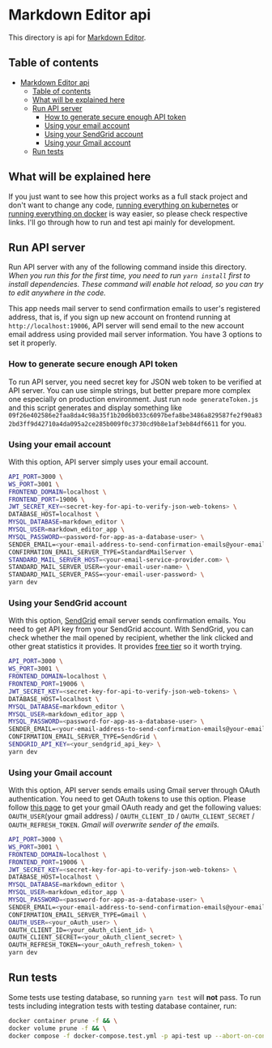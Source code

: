 # Markdown Editor api

This directory is api for [Markdown Editor](../README.md).

## Table of contents

- [Markdown Editor api](#markdown-editor-api)
  - [Table of contents](#table-of-contents)
  - [What will be explained here](#what-will-be-explained-here)
  - [Run API server](#run-api-server)
    - [How to generate secure enough API token](#how-to-generate-secure-enough-api-token)
    - [Using your email account](#using-your-email-account)
    - [Using your SendGrid account](#using-your-sendgrid-account)
    - [Using your Gmail account](#using-your-gmail-account)
  - [Run tests](#run-tests)

## What will be explained here

If you just want to see how this project works as a full stack project and don't want to change any code, [running everything on kubernetes](/README.md#run-everything-on-kubernetes) or [running everything on docker](/README.md#run-everything-on-docker) is way easier, so please check respective links.
I'll go through how to run and test api mainly for development.

## Run API server

Run API server with any of the following command inside this directory.
*When you run this for the first time, you need to run ``yarn install`` first to install dependencies.*
*These command will enable hot reload, so you can try to edit anywhere in the code.*

This app needs mail server to send confirmation emails to user's registered address, that is, if you sign up new account on frontend running at `http://localhost:19006`, API server will send email to the new account email address using provided mail server information. You have 3 options to set it properly.

### How to generate secure enough API token

To run API server, you need secret key for JSON web token to be verified at API server. You can use simple strings, but better prepare more complex one especially on production environment.
Just run ``node generateToken.js`` and this script generates and display something like `09f26e402586e2faa8da4c98a35f1b20d6b033c6097befa8be3486a829587fe2f90a832bd3ff9d42710a4da095a2ce285b009f0c3730cd9b8e1af3eb84df6611` for you.

### Using your email account

With this option, API server simply uses your email account.

```sh
API_PORT=3000 \
WS_PORT=3001 \
FRONTEND_DOMAIN=localhost \
FRONTEND_PORT=19006 \
JWT_SECRET_KEY=<secret-key-for-api-to-verify-json-web-tokens> \
DATABASE_HOST=localhost \
MYSQL_DATABASE=markdown_editor \
MYSQL_USER=markdown_editor_app \
MYSQL_PASSWORD=<password-for-app-as-a-database-user> \
SENDER_EMAIL=<your-email-address-to-send-confirmation-emails@your-email-service-provider.com> \
CONFIRMATION_EMAIL_SERVER_TYPE=StandardMailServer \
STANDARD_MAIL_SERVER_HOST=<your-email-service-provider.com> \
STANDARD_MAIL_SERVER_USER=<your-email-user-name> \
STANDARD_MAIL_SERVER_PASS=<your-email-user-password> \
yarn dev
```

### Using your SendGrid account

With this option, [SendGrid](https://sendgrid.com/) email server sends confirmation emails. You need to get API key from your SendGrid account. With SendGrid, you can check whether the mail opened by recipient, whether the link clicked and other great statistics it provides. It provides [free tier](https://sendgrid.com/pricing/) so it worth trying.

```sh
API_PORT=3000 \
WS_PORT=3001 \
FRONTEND_DOMAIN=localhost \
FRONTEND_PORT=19006 \
JWT_SECRET_KEY=<secret-key-for-api-to-verify-json-web-tokens> \
DATABASE_HOST=localhost \
MYSQL_DATABASE=markdown_editor \
MYSQL_USER=markdown_editor_app \
MYSQL_PASSWORD=<password-for-app-as-a-database-user> \
SENDER_EMAIL=<your-email-address-to-send-confirmation-emails@your-email-service-provider.com> \
CONFIRMATION_EMAIL_SERVER_TYPE=SendGrid \
SENDGRID_API_KEY=<your_sendgrid_api_key> \
yarn dev
```

### Using your Gmail account

With this option, API server sends emails using Gmail server through OAuth authentication. You need to get OAuth tokens to use this option. Please follow [this page](https://alexb72.medium.com/how-to-send-emails-using-a-nodemailer-gmail-and-oauth2-fe19d66451f9) to get your gmail OAuth ready and get the following values: `OAUTH_USER`(your gmail address) / `OAUTH_CLIENT_ID` / `OAUTH_CLIENT_SECRET` / `OAUTH_REFRESH_TOKEN`. *Gmail will overwrite sender of the emails.*

```sh
API_PORT=3000 \
WS_PORT=3001 \
FRONTEND_DOMAIN=localhost \
FRONTEND_PORT=19006 \
JWT_SECRET_KEY=<secret-key-for-api-to-verify-json-web-tokens> \
DATABASE_HOST=localhost \
MYSQL_DATABASE=markdown_editor \
MYSQL_USER=markdown_editor_app \
MYSQL_PASSWORD=<password-for-app-as-a-database-user> \
SENDER_EMAIL=<your-email-address-to-send-confirmation-emails@your-email-service-provider.com> \
CONFIRMATION_EMAIL_SERVER_TYPE=Gmail \
OAUTH_USER=<your_oAuth_user> \
OAUTH_CLIENT_ID=<your_oAuth_client_id> \
OAUTH_CLIENT_SECRET=<your_oAuth_client_secret> \
OAUTH_REFRESH_TOKEN=<your_oAuth_refresh_token> \
yarn dev
```

## Run tests

Some tests use testing database, so running ``yarn test`` will **not** pass.
To run tests including integration tests with testing database container, run:

```sh
docker container prune -f && \
docker volume prune -f && \
docker compose -f docker-compose.test.yml -p api-test up --abort-on-container-exit --build
```
